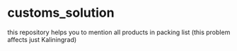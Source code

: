 # customs_solution

this repository helps you to mention all products in packing list (this problem affects just Kaliningrad)
